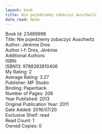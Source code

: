 ```yaml
---
layout: book
title: Nie pojedziemy zobaczyć Auschwitz
date_read: None
---
```


Book Id: 23489998<br />
Title: Nie pojedziemy zobaczyć Auschwitz<br />
Author: Jérémie Dres<br />
Author l-f: Dres, Jérémie<br />
Additional Authors: <br />
ISBN: <br />
ISBN13: 9788393810406<br />
My Rating: 2<br />
Average Rating: 3.27<br />
Publisher: MF Studio<br />
Binding: Paperback<br />
Number of Pages: 206<br />
Year Published: 2013<br />
Original Publication Year: 2011<br />
Date Added: 2016/07/20<br />
Exclusive Shelf: read<br />
Read Count: 1<br />
Owned Copies: 0<br />

